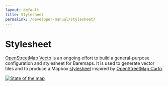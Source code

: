 ```yaml
---
layout: default
title: Stylesheet
permalink: /developer-manual/stylesheet/
---
```


# Stylesheet

[OpenStreetMap Vecto](https://github.com/baremaps/openstreetmap-vecto) is an ongoing effort to build a general-purpose configuration and stylesheet for Baremaps.
It is used to generate vector tiles and to produce a Mapbox [stylesheet](https://docs.mapbox.com/mapbox-gl-js/style-spec/) inspired by [OpenStreetMap Carto](https://github.com/gravitystorm/openstreetmap-carto).

[![State of the map](/assets/screenshot.jpg)](/assets/demo.html)
